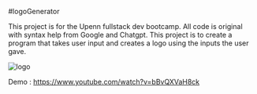 #logoGenerator

This project is for the Upenn fullstack dev bootcamp. All code is original with syntax help from Google and Chatgpt. This project is to create a program that takes user input and creates a logo using the inputs the user gave.



![logo](https://github.com/wJollie/logoGenerator/assets/61369939/ff56185e-3328-415b-a2ae-551f7408ef51)

Demo : https://www.youtube.com/watch?v=bBvQXVaH8ck

